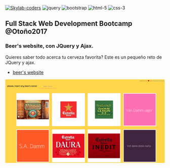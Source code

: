 [![Skylab-coders](https://mtzfactory.github.io/logos/png/skylab-coders.png)](http://www.skylabcoders.com/)
![jquery](https://mtzfactory.github.io/logos/png/jquery.png)
![bootstrap](https://mtzfactory.github.io/logos/png/bootstrap.png)
![html-5](https://mtzfactory.github.io/logos/png/html-5.png)
![css-3](https://mtzfactory.github.io/logos/png/css-3.png)

## Full Stack Web Development Bootcamp @Otoño2017

### Beer's website, con JQuery y Ajax.

Quieres saber todo acerca tu cerveza favorita? Este es un pequeño reto de JQuery y ajax.

 + [beer's website](https://mtzfactory.github.io/jquery-challenge-2/)

![cervezas-screenshot-1](./img/screenshot-1.png)
